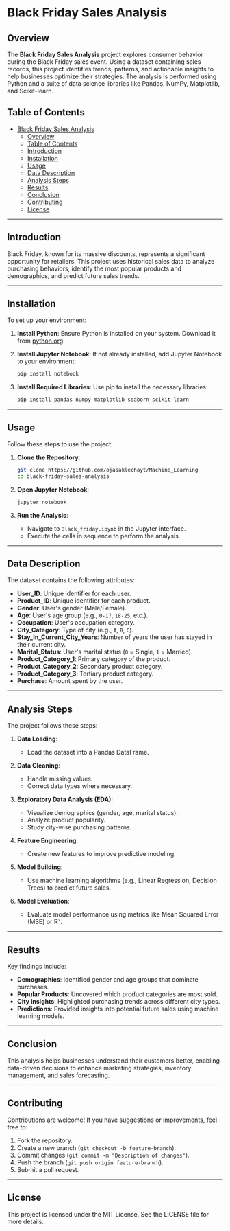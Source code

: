 # Black Friday Sales Analysis

## Overview

The **Black Friday Sales Analysis** project explores consumer behavior during the Black Friday sales event. Using a dataset containing sales records, this project identifies trends, patterns, and actionable insights to help businesses optimize their strategies. The analysis is performed using Python and a suite of data science libraries like Pandas, NumPy, Matplotlib, and Scikit-learn.

## Table of Contents

- [Black Friday Sales Analysis](#black-friday-sales-analysis)
  - [Overview](#overview)
  - [Table of Contents](#table-of-contents)
  - [Introduction](#introduction)
  - [Installation](#installation)
  - [Usage](#usage)
  - [Data Description](#data-description)
  - [Analysis Steps](#analysis-steps)
  - [Results](#results)
  - [Conclusion](#conclusion)
  - [Contributing](#contributing)
  - [License](#license)

---

## Introduction

Black Friday, known for its massive discounts, represents a significant opportunity for retailers. This project uses historical sales data to analyze purchasing behaviors, identify the most popular products and demographics, and predict future sales trends.

---

## Installation

To set up your environment:

1. **Install Python**: Ensure Python is installed on your system. Download it from [python.org](https://www.python.org/downloads/).

2. **Install Jupyter Notebook**: If not already installed, add Jupyter Notebook to your environment:
   ```bash
   pip install notebook
   ```

3. **Install Required Libraries**: Use pip to install the necessary libraries:
   ```bash
   pip install pandas numpy matplotlib seaborn scikit-learn
   ```

---

## Usage

Follow these steps to use the project:

1. **Clone the Repository**:
   ```bash
   git clone https://github.com/ojasaklechayt/Machine_Learning
   cd black-friday-sales-analysis
   ```

2. **Open Jupyter Notebook**:
   ```bash
   jupyter notebook
   ```

3. **Run the Analysis**:
   - Navigate to `Black_friday.ipynb` in the Jupyter interface.
   - Execute the cells in sequence to perform the analysis.

---

## Data Description

The dataset contains the following attributes:

- **User_ID**: Unique identifier for each user.
- **Product_ID**: Unique identifier for each product.
- **Gender**: User's gender (Male/Female).
- **Age**: User's age group (e.g., `0-17`, `18-25`, etc.).
- **Occupation**: User's occupation category.
- **City_Category**: Type of city (e.g., `A`, `B`, `C`).
- **Stay_In_Current_City_Years**: Number of years the user has stayed in their current city.
- **Marital_Status**: User's marital status (`0` = Single, `1` = Married).
- **Product_Category_1**: Primary category of the product.
- **Product_Category_2**: Secondary product category.
- **Product_Category_3**: Tertiary product category.
- **Purchase**: Amount spent by the user.

---

## Analysis Steps

The project follows these steps:

1. **Data Loading**:
   - Load the dataset into a Pandas DataFrame.

2. **Data Cleaning**:
   - Handle missing values.
   - Correct data types where necessary.

3. **Exploratory Data Analysis (EDA)**:
   - Visualize demographics (gender, age, marital status).
   - Analyze product popularity.
   - Study city-wise purchasing patterns.

4. **Feature Engineering**:
   - Create new features to improve predictive modeling.

5. **Model Building**:
   - Use machine learning algorithms (e.g., Linear Regression, Decision Trees) to predict future sales.

6. **Model Evaluation**:
   - Evaluate model performance using metrics like Mean Squared Error (MSE) or R².

---

## Results

Key findings include:

- **Demographics**: Identified gender and age groups that dominate purchases.
- **Popular Products**: Uncovered which product categories are most sold.
- **City Insights**: Highlighted purchasing trends across different city types.
- **Predictions**: Provided insights into potential future sales using machine learning models.

---

## Conclusion

This analysis helps businesses understand their customers better, enabling data-driven decisions to enhance marketing strategies, inventory management, and sales forecasting.

---

## Contributing

Contributions are welcome! If you have suggestions or improvements, feel free to:

1. Fork the repository.
2. Create a new branch (`git checkout -b feature-branch`).
3. Commit changes (`git commit -m "Description of changes"`).
4. Push the branch (`git push origin feature-branch`).
5. Submit a pull request.

---

## License

This project is licensed under the MIT License. See the LICENSE file for more details.